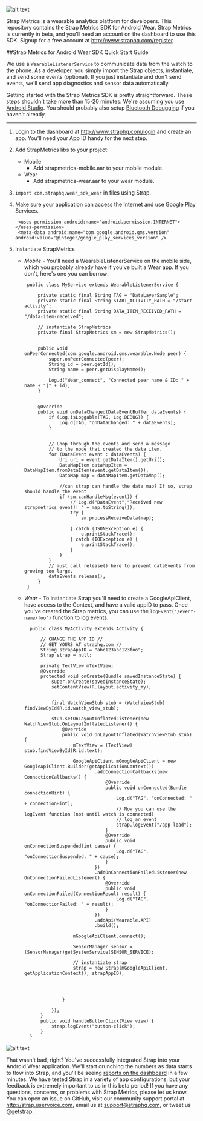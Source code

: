 ![alt text](https://s3.amazonaws.com/strap-assets/strap-metrics.png "Strap Metrics Logo")

Strap Metrics is a wearable analytics platform for developers. This repository contains the Strap Metrics SDK for Android Wear. Strap Metrics is currently in beta, and you'll need an account on the dashboard to use this SDK. Signup for a free account at http://www.straphq.com/register.


##Strap Metrics for Android Wear SDK Quick Start Guide


We use a ```WearableListenerService``` to communicate data from the watch to the phone. As a developer, you simply import the Strap objects, instantiate, and send some events (optional). If you just instantiate and don't send events, we'll send app diagnostics and sensor data automatically. 

Getting started with the Strap Metrics SDK is pretty straightforward. These steps shouldn't take more than 15-20 minutes. We're assuming you use <a href="https://developer.android.com/sdk/installing/studio.html">Android Studio</a>. You should probably also setup <a href="https://developer.android.com/training/wearables/apps/bt-debugging.html">Bluetooth Debugging</a> if you haven't already.

---

1. Login to the dashboard at http://www.straphq.com/login and create an app. You'll need your App ID handy for the next step.

2. Add StrapMetrics libs to your project:
    * Mobile
        - Add strapmetrics-mobile.aar to your mobile module.
    * Wear
        - Add strapmetrics-wear.aar to your wear module.

3. ```import com.straphq.wear_sdk_wear``` in files using Strap.

4. Make sure your application can access the Internet and use Google Play Services. 
           
        <uses-permission android:name="android.permission.INTERNET"></uses-permission>
        <meta-data android:name="com.google.android.gms.version" android:value="@integer/google_play_services_version" />

5. Instantiate StrapMetrics
     * _Mobile_ - You'll need a WearableListenerService on the mobile side, which you probably already have if you've built a Wear app. If you don't, here's one you can borrow:

            public class MyService extends WearableListenerService {

                private static final String TAG = "DataLayerSample";
                private static final String START_ACTIVITY_PATH = "/start-activity";
                private static final String DATA_ITEM_RECEIVED_PATH = "/data-item-received";

                // instantiate StrapMetrics
                private final StrapMetrics sm = new StrapMetrics();


                public void onPeerConnected(com.google.android.gms.wearable.Node peer) {
                    super.onPeerConnected(peer);
                    String id = peer.getId();
                    String name = peer.getDisplayName();

                    Log.d("Wear_connect", "Connected peer name & ID: " + name + "|" + id);
                }


                @Override
                public void onDataChanged(DataEventBuffer dataEvents) {
                    if (Log.isLoggable(TAG, Log.DEBUG)) {
                        Log.d(TAG, "onDataChanged: " + dataEvents);
                    }


                    // Loop through the events and send a message
                    // to the node that created the data item.
                    for (DataEvent event : dataEvents) {
                        Uri uri = event.getDataItem().getUri();
                        DataMapItem dataMapItem = DataMapItem.fromDataItem(event.getDataItem());
                        DataMap map = dataMapItem.getDataMap();

                        //can strap can handle the data map? If so, strap should handle the event
                        if (sm.canHandleMsg(event)) {
                            // Log.d("DataEvent","Received new strapmetrics event!! " + map.toString());
                            try {
                                sm.processReceiveData(map);

                            } catch (JSONException e) {
                                e.printStackTrace();
                            } catch (IOException e) {
                                e.printStackTrace();
                            }
                        }
                    }
                    // must call release() here to prevent dataEvents from growing too large.
                    dataEvents.release();
                }
            }

        


    * _Wear_ - To instantiate Strap you'll need to create a GoogleApiClient, have access to the Context, and have a valid appID to pass. Once you've created the Strap metrics, you can use the ```logEvent('/event-name/foo')``` function to log events. 


            public class MyActivity extends Activity {

                // CHANGE THE APP ID //
                // GET YOURS AT straphq.com //
                String strapAppID = "abc123abc123foo";
                Strap strap = null;

                private TextView mTextView;
                @Override
                protected void onCreate(Bundle savedInstanceState) {
                    super.onCreate(savedInstanceState);
                    setContentView(R.layout.activity_my);


                    final WatchViewStub stub = (WatchViewStub) findViewById(R.id.watch_view_stub);

                    stub.setOnLayoutInflatedListener(new WatchViewStub.OnLayoutInflatedListener() {
                        @Override
                        public void onLayoutInflated(WatchViewStub stub) {
                            mTextView = (TextView) stub.findViewById(R.id.text);

                            GoogleApiClient mGoogleApiClient = new GoogleApiClient.Builder(getApplicationContext())
                                    .addConnectionCallbacks(new ConnectionCallbacks() {
                                        @Override
                                        public void onConnected(Bundle connectionHint) {
                                            Log.d("TAG", "onConnected: " + connectionHint);
                                            // Now you can use the logEvent function (not until watch is connected)
                                            // log an event
                                            strap.logEvent("/app-load");
                                        }
                                        @Override
                                        public void onConnectionSuspended(int cause) {
                                            Log.d("TAG", "onConnectionSuspended: " + cause);
                                        }
                                    })
                                    .addOnConnectionFailedListener(new OnConnectionFailedListener() {
                                        @Override
                                        public void onConnectionFailed(ConnectionResult result) {
                                            Log.d("TAG", "onConnectionFailed: " + result);
                                        }
                                    })
                                    .addApi(Wearable.API)
                                    .build();

                            mGoogleApiClient.connect();

                            SensorManager sensor = (SensorManager)getSystemService(SENSOR_SERVICE);

                            // instantiate strap
                            strap = new Strap(mGoogleApiClient, getApplicationContext(), strapAppID);




                        }

                    });
                }
                public void handleButtonClick(View view) {
                    strap.logEvent("button-click");
                }
            }

![alt text](http://images.memegenerator.net/images/200x/1031.jpg "Success Kid")

That wasn't bad, right? You've successfully integrated Strap into your Android Wear application. We'll start crunching the numbers as data starts to flow into Strap, and you'll be seeing <a href="https://www.straphq.com/login">reports on the dashboard</a> in a few minutes. We have tested Strap in a variety of app configurations, but your feedback is extremely important to us in this beta period! If you have any questions, concerns, or problems with Strap Metrics, please let us know. You can open an issue on GitHub, visit our community support portal at http://strap.uservoice.com, email us at support@straphq.com, or tweet us @getstrap. 

